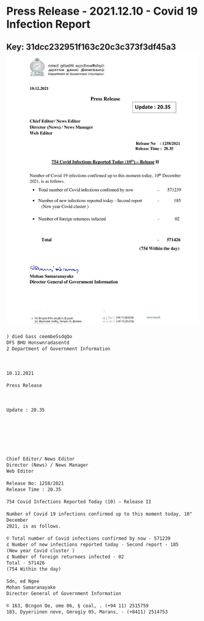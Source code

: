 # Press Release - 2021.12.10 - Covid 19 Infection Report 
Key: 31dcc232951f163c20c3c373f3df45a3 
![img](img/31dcc232951f163c20c3c373f3df45a3.jpg)
---
```
) died Gass ceembeSsdqQo
DFS BHU Honswnradasentd
2 Department of Government Information

  

10.12.2021

Press Release

 

Update : 20.35

 

 

 

Chief Editor/ News Editor
Director (News) / News Manager
Web Editor

Release No: 1258/2021
Release Time : 20.35

754 Covid Infections Reported Today (10) — Release II

Number of Covid 19 infections confirmed up to this moment today, 10" December
2021, is as follows.

© Total number of Covid infections confirmed by now - 571239
¢ Number of new infections reported today - Second report - 185
(New year Covid cluster )
¢ Number of foreign returnees infected - 02
Total - 571426
(754 Within the day)

Sdn, ed Ngee
Mohan Samaranayake
Director General of Government Information

© 163, Bcngon Oe, ome 06, § coal, . (+94 11) 2515759
183, Dyyeriinen neve, Gmrogiy 05, Marans, - (+8411) 2514753

```
